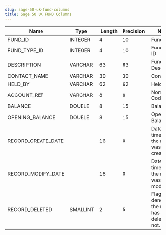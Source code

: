 ```yaml
---
slug: sage-50-uk-fund-columns
title: Sage 50 UK FUND Columns
---
```

| Name | Type  |  Length | Precision  |  Notes  | Example |
| --- | --- | --- | --- | --- | --- |
| FUND_ID | INTEGER | 4 | 10 | Fund ID |  |
| FUND_TYPE_ID | INTEGER | 4 | 10 | Fund Type ID |  |
| DESCRIPTION | VARCHAR | 63 | 63 | Fund Description |  |
| CONTACT_NAME | VARCHAR | 30 | 30 | Contact |  |
| HELD_BY | VARCHAR | 62 | 62 | Held By |  |
| ACCOUNT_REF | VARCHAR | 8 | 8 | Nominal Code |  |
| BALANCE | DOUBLE | 8 | 15 | Balance |  |
| OPENING_BALANCE | DOUBLE | 8 | 15 | Opening Balance |  |
| RECORD_CREATE_DATE |  | 16 | 0 | Date and time when the record was created. |  |
| RECORD_MODIFY_DATE |  | 16 | 0 | Date and time when the record was modified. |  |
| RECORD_DELETED | SMALLINT | 2 | 5 | Flag denoting if the record has been deleted or not. |  |
